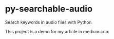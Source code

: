 # py-searchable-audio
Search keywords in audio files with Python

This project is a demo for my article in medium.com
